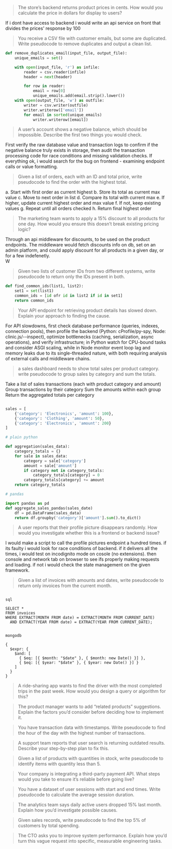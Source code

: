> The store’s backend returns product prices in cents. How would you calculate the price in dollars for display to users?

If i dont have access to backend i would write an api service on front that divides the prices' response by 100

> You receive a CSV file with customer emails, but some are duplicated. Write pseudocode to remove duplicates and output a clean list.

```py
def remove_duplicates_email(input_file, output_file):
    unique_emails = set()

    with open(input_file, 'r') as infile:
        reader = csv.reader(infile)
        header = next(header)

        for row in reader:
            email = row[0]
            unique_emails.add(email.strip().lower())
    with open(output_file, 'w') as outfile:
        writer = csv.writer(outfile)
        writer.writerow(['email'])
        for email in sorted(unique_emails)
            writer.writerow([email])

```

> A user’s account shows a negative balance, which should be impossible. Describe the first two things you would check.

First verify the raw database value and transaction logs to confirm if the negative balance truly exists in storage, then audit the transaction processing code for race conditions and missing validation checks. If everything ok, i would search for the bug on frontend - examining endpoint calls or value formatting.

> Given a list of orders, each with an ID and total price, write pseudocode to find the order with the highest total.

a. Start with first order as current highest
b. Store its total as current max value
c. Move to next order in list
d. Compare its total with current max
e. If higher, update current highest order and max value
f. If not, keep existing values
g. Repeat until all orders checked
h. Return final highest order

> The marketing team wants to apply a 15% discount to all products for one day. How would you ensure this doesn’t break existing pricing logic?

Through an api middleware for discounts, to be used on the product endpoints. 
The middleware would fetch discounts info on db, set on an admin platform, and could apply discount for all products in a given day, or for a few indefenetly.  
W

> Given two lists of customer IDs from two different systems, write pseudocode to return only the IDs present in both.

```python
def find_common_ids(list1, list2):
    set1 = set(list1)
    common_ids = [id ofr id in list2 if id in set1]
    return common_ids
```

> Your API endpoint for retrieving product details has slowed down. Explain your approach to finding the cause.

For API slowdowns, first check database performance (queries, indexes, connection pools), then profile the backend (Python: cProfile/py-spy, Node: clinic.js/--inspect), optimize bottlenecks (caching, serialization, async operations), and verify infrastructure; in Python watch for CPU-bound tasks and consider ASGI scaling, while in Node monitor event loop lag and memory leaks due to its single-threaded nature, with both requiring analysis of external calls and middleware chains.

> a sales dashboard needs to show total sales per product category. write pseudocode to group sales by category and sum the totals.

Take a list of sales transactions (each with product category and amount)
Group transactions by their category
Sum the amounts within each group
Return the aggregated totals per category

```python

sales = [
    {'category': 'Electronics', 'amount': 100},
    {'category': 'Clothing', 'amount': 50},
    {'category': 'Electronics', 'amount': 200}
]

# plain python

def aggregation(sales_data):
    category_totals = {}
    for sale in sales_data:
        category = sale['category']
        amount = sale['amount']
        if category not in category_totals:
            category_totals[category] = 0
        category_totals[category] += amount
    return category_totals

# pandas

import pandas as pd
def aggregate_sales_pandas(sales_date)
    df = pd.DataFrame(sales_data)
    return df.groupby('category')['amount'].sum().to_dict()


```

> A user reports that their profile picture disappears randomly. How would you investigate whether this is a frontend or backend issue?

I would make a script to call the profile pictures endpoint a hundred times. if its faulty i would look for race conditions of backend. if it delivers all the times, i would test on incodignito mode on cosole (no extensions). then console and network tab on browser to see ifs properly making requests and loading. if not i would check the state management on the given framework.

> Given a list of invoices with amounts and dates, write pseudocode to return only invoices from the current month.

```

sql

SELECT * 
FROM invoices
WHERE EXTRACT(MONTH FROM date) = EXTRACT(MONTH FROM CURRENT_DATE)
  AND EXTRACT(YEAR FROM date) = EXTRACT(YEAR FROM CURRENT_DATE);


mongodb

{
  $expr: {
    $and: [
      { $eq: [{ $month: "$date" }, { $month: new Date() }] },
      { $eq: [{ $year: "$date" }, { $year: new Date() }] }
    ]
  }
}

```

> A ride-sharing app wants to find the driver with the most completed trips in the past week. How would you design a query or algorithm for this?

> The product manager wants to add “related products” suggestions. Explain the factors you’d consider before deciding how to implement it.

> You have transaction data with timestamps. Write pseudocode to find the hour of the day with the highest number of transactions.

> A support team reports that user search is returning outdated results. Describe your step-by-step plan to fix this.

> Given a list of products with quantities in stock, write pseudocode to identify items with quantity less than 5.

> Your company is integrating a third-party payment API. What steps would you take to ensure it’s reliable before going live?

> You have a dataset of user sessions with start and end times. Write pseudocode to calculate the average session duration.

> The analytics team says daily active users dropped 15% last month. Explain how you’d investigate possible causes.

> Given sales records, write pseudocode to find the top 5% of customers by total spending.

> The CTO asks you to improve system performance. Explain how you’d turn this vague request into specific, measurable engineering tasks.
